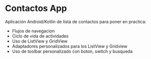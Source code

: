 # Contactos App
Aplicación Android/Kotlin de lista de contactos para poner en practica:
* Flujos de navegacion 
* Ciclo de vida de actividades
* Uso de ListView y GridView
* Adaptadores personalizados para los ListView y Gridview
* Uso de toolbar personalizado con boton, switch y busqueda

